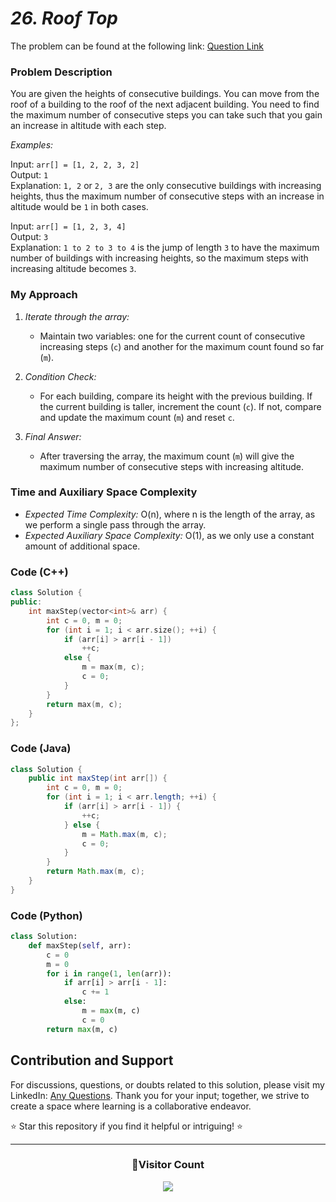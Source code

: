 # _26. Roof Top_

The problem can be found at the following link: [Question Link](https://www.geeksforgeeks.org/problems/roof-top-1587115621/1)

### Problem Description

You are given the heights of consecutive buildings. You can move from the roof of a building to the roof of the next adjacent building. You need to find the maximum number of consecutive steps you can take such that you gain an increase in altitude with each step.

_Examples:_

Input: `arr[] = [1, 2, 2, 3, 2]`  
Output: `1`  
Explanation: `1, 2` or `2, 3` are the only consecutive buildings with increasing heights, thus the maximum number of consecutive steps with an increase in altitude would be `1` in both cases.

Input: `arr[] = [1, 2, 3, 4]`  
Output: `3`  
Explanation: `1 to 2 to 3 to 4` is the jump of length `3` to have the maximum number of buildings with increasing heights, so the maximum steps with increasing altitude becomes `3`.

### My Approach

1. _Iterate through the array:_

   - Maintain two variables: one for the current count of consecutive increasing steps (`c`) and another for the maximum count found so far (`m`).

2. _Condition Check:_

   - For each building, compare its height with the previous building. If the current building is taller, increment the count (`c`). If not, compare and update the maximum count (`m`) and reset `c`.

3. _Final Answer:_
   - After traversing the array, the maximum count (`m`) will give the maximum number of consecutive steps with increasing altitude.

### Time and Auxiliary Space Complexity

- _Expected Time Complexity:_ O(n), where n is the length of the array, as we perform a single pass through the array.
- _Expected Auxiliary Space Complexity:_ O(1), as we only use a constant amount of additional space.

### Code (C++)

```cpp
class Solution {
public:
    int maxStep(vector<int>& arr) {
        int c = 0, m = 0;
        for (int i = 1; i < arr.size(); ++i) {
            if (arr[i] > arr[i - 1])
                ++c;
            else {
                m = max(m, c);
                c = 0;
            }
        }
        return max(m, c);
    }
};
```

### Code (Java)

```java
class Solution {
    public int maxStep(int arr[]) {
        int c = 0, m = 0;
        for (int i = 1; i < arr.length; ++i) {
            if (arr[i] > arr[i - 1]) {
                ++c;
            } else {
                m = Math.max(m, c);
                c = 0;
            }
        }
        return Math.max(m, c);
    }
}
```

### Code (Python)

```python
class Solution:
    def maxStep(self, arr):
        c = 0
        m = 0
        for i in range(1, len(arr)):
            if arr[i] > arr[i - 1]:
                c += 1
            else:
                m = max(m, c)
                c = 0
        return max(m, c)
```

## Contribution and Support

For discussions, questions, or doubts related to this solution, please visit my LinkedIn: [Any Questions](https://www.linkedin.com/in/patel-hetkumar-sandipbhai-8b110525a/). Thank you for your input; together, we strive to create a space where learning is a collaborative endeavor.

⭐ Star this repository if you find it helpful or intriguing! ⭐

---

<div align=center>
  <h3><b>📍Visitor Count</b></h3>
</div>

<p align="center" >   
  <img src="https://profile-counter.glitch.me/Hunterdii/count.svg" />  
</p>
